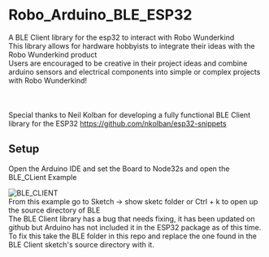 # Robo_Arduino_BLE_ESP32
A BLE Client library for the esp32 to interact with Robo Wunderkind<br />
This library allows for hardware hobbyists to integrate their ideas with the Robo Wunderkind product<br />
Users are encouraged to be creative in their project ideas and combine arduino sensors and electrical components into simple or complex projects with Robo Wunderkind!
<br />
<br />
<br />
<br />
Special thanks to Neil Kolban for developing a fully functional BLE Client library for the ESP32
https://github.com/nkolban/esp32-snippets


## Setup

Open the Arduino IDE and set the Board to Node32s and open the BLE_CLient Example

![BLE_CLIENT](https://user-images.githubusercontent.com/39582212/62226987-69fdae80-b3bb-11e9-9113-9960b09ceeca.png)
<br />
From this example go to Sketch -> show sketc folder or Ctrl + k to open up the source directory of BLE
<br />
The BLE Client library has a bug that needs fixing, it has been updated on github but Arduino has not included it in the ESP32 package as of this time. To fix this take the BLE folder in this repo and replace the one found in the BLE Client sketch's source directory with it.
